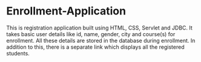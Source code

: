 # Enrollment-Application
This is registration application built using HTML, CSS, Servlet and JDBC. It takes basic user details like id, name, gender, city and 
course(s) for enrollment. All these details are stored in the database during enrollment. In addition to this, there is a separate link
which displays all the registered students.
